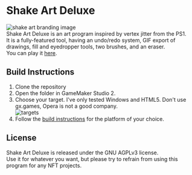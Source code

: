# Shake Art Deluxe
![shake art branding image](https://img.itch.zone/aW1nLzc5NTE3MzkuZ2lm/315x250%23c/Pee3Bh.gif)  
Shake Art Deluxe is an art program inspired by vertex jitter from the PS1.  
It is a fully-featured tool, having an undo/redo system, GIF export of drawings, fill and eyedropper tools, two brushes, and an eraser.  
You can play it [here](https://studionokoi.itch.io/shake-art-deluxe).  

## Build Instructions
1. Clone the repository  
2. Open the folder in GameMaker Studio 2.  
3. Choose your target. I've only tested Windows and HTML5. Don't use gx.games, Opera is not a good company.  
![targets](https://manual.yoyogames.com/assets/Images/Introduction/QS_TargetList.png)
4. Follow the [build instructions](https://manual.yoyogames.com/Introduction/Compiling.htm) for the platform of your choice.  

## License
Shake Art Deluxe is released under the GNU AGPLv3 license.  
Use it for whatever you want, but please try to refrain from using this program for any NFT projects.
